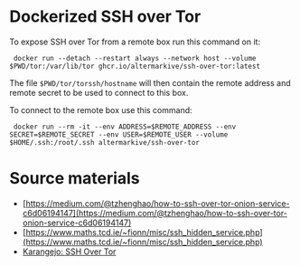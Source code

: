 # Dockerized SSH over Tor

To expose SSH over Tor from a remote box run this command on it:

     docker run --detach --restart always --network host --volume $PWD/tor:/var/lib/tor ghcr.io/altermarkive/ssh-over-tor:latest

The file `$PWD/tor/torssh/hostname` will then contain the remote address and remote secret to be used to connect to this box.

To connect to the remote box use this command:

     docker run --rm -it --env ADDRESS=$REMOTE_ADDRESS --env SECRET=$REMOTE_SECRET --env USER=$REMOTE_USER --volume $HOME/.ssh:/root/.ssh altermarkive/ssh-over-tor


# Source materials

* [https://medium.com/@tzhenghao/how-to-ssh-over-tor-onion-service-c6d06194147](https://medium.com/@tzhenghao/how-to-ssh-over-tor-onion-service-c6d06194147)
* [https://www.maths.tcd.ie/~fionn/misc/ssh_hidden_service.php](https://www.maths.tcd.ie/~fionn/misc/ssh_hidden_service.php)
* [Karangejo: SSH Over Tor](https://karangejo.com/posts/18)
